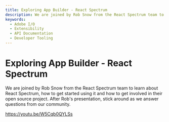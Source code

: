 ```yaml
---
title: Exploring App Builder - React Spectrum
description: We are joined by Rob Snow from the React Spectrum team to learn about React Spectrum, how to get started using it and how to get involved in their open source project. After Rob's presentation, stick around as we answer questions from our community.  
keywords:
  - Adobe I/O
  - Extensibility
  - API Documentation
  - Developer Tooling  
---
```


# Exploring App Builder - React Spectrum

We are joined by Rob Snow from the React Spectrum team to learn about React Spectrum, how to get started using it and how to get involved in their open source project. After Rob's presentation, stick around as we answer questions from our community.

<Media slots="video"/>

<https://youtu.be/W5Cqb0QYLSs>
